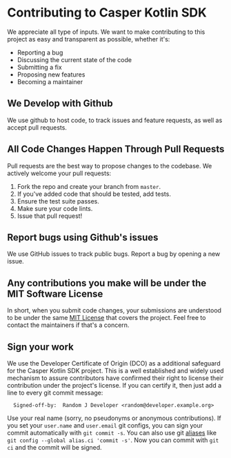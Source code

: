 # Contributing to Casper Kotlin SDK
We appreciate all type of inputs. We want to make contributing to this project as easy and transparent as possible,  whether it's: 

- Reporting a bug
- Discussing the current state of the code
- Submitting a fix
- Proposing new features
- Becoming a maintainer

## We Develop with Github
We use github to host code,  to track issues and feature requests,  as well as accept pull requests.

## All Code Changes Happen Through Pull Requests
Pull requests are the best way to propose changes to the codebase. We actively welcome your pull requests: 

1. Fork the repo and create your branch from `master`.
2. If you've added code that should be tested,  add tests.
3. Ensure the test suite passes.
4. Make sure your code lints.
5. Issue that pull request!

## Report bugs using Github's issues
We use GitHub issues to track public bugs. Report a bug by opening a new issue.

## Any contributions you make will be under the MIT Software License
In short,  when you submit code changes,  your submissions are understood to be under the same [MIT License](http://choosealicense.com/licenses/mit/) that covers the project. Feel free to contact the maintainers if that's a concern.

## Sign your work

We use the Developer Certificate of Origin (DCO) as a additional safeguard
for the Casper Kotlin SDK project. This is a well established and widely used
mechanism to assure contributors have confirmed their right to license
their contribution under the project's license.
If you can certify it,  then just add a line to every git commit message: 

````
  Signed-off-by:  Random J Developer <random@developer.example.org>
````

Use your real name (sorry,  no pseudonyms or anonymous contributions).
If you set your `user.name` and `user.email` git configs,  you can sign your
commit automatically with `git commit -s`. You can also use git [aliases](https://git-scm.com/book/tr/v2/Git-Basics-Git-Aliases)
like `git config --global alias.ci 'commit -s'`. Now you can commit with
`git ci` and the commit will be signed.
